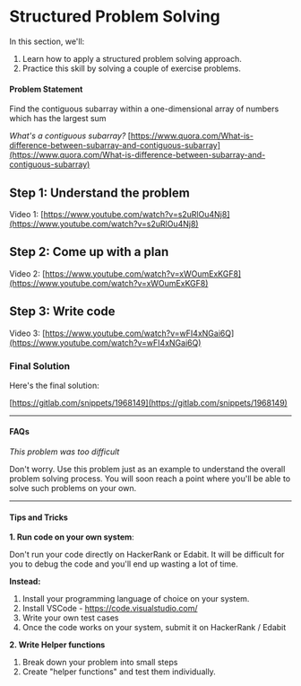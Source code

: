 # Structured Problem Solving

In this section, we'll:

1. Learn how to apply a structured problem solving approach.
2. Practice this skill by solving a couple of exercise problems.

#### Problem Statement

Find the contiguous subarray within a one-dimensional array of numbers which has the largest sum

*What's a contiguous subarray?*
[https://www.quora.com/What-is-difference-between-subarray-and-contiguous-subarray](https://www.quora.com/What-is-difference-between-subarray-and-contiguous-subarray)


## Step 1: Understand the problem

Video 1:
[https://www.youtube.com/watch?v=s2uRlOu4Nj8](https://www.youtube.com/watch?v=s2uRlOu4Nj8)

## Step 2: Come up with a plan

Video 2:
[https://www.youtube.com/watch?v=xWOumExKGF8](https://www.youtube.com/watch?v=xWOumExKGF8)

## Step 3: Write code

Video 3:
[https://www.youtube.com/watch?v=wFI4xNGai6Q](https://www.youtube.com/watch?v=wFI4xNGai6Q)

### Final Solution

Here's the final solution:

[https://gitlab.com/snippets/1968149](https://gitlab.com/snippets/1968149)

_________________

#### FAQs

*This problem was too difficult*

Don't worry. Use this problem just as an example to understand the overall problem solving process. You will soon reach a point where you'll be able to solve such problems on your own.


____________


#### Tips and Tricks


**1. Run code on your own system**:

Don't run your code directly on HackerRank or Edabit. It will be difficult for you to debug the code and you'll end up wasting a lot of time.

**Instead:**

1. Install your programming language of choice on your system.
2. Install VSCode - https://code.visualstudio.com/
3. Write your own test cases
4. Once the code works on your system, submit it on HackerRank / Edabit

**2. Write Helper functions**

1. Break down your problem into small steps
2. Create "helper functions" and test them individually.
